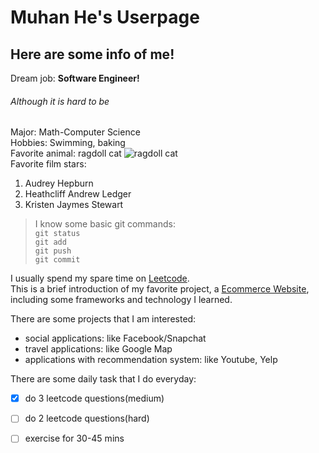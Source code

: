 # Muhan He's Userpage
## Here are some info of me!
Dream job: **Software Engineer!**
###### Although it is hard to be
Major: Math-Computer Science\
Hobbies: Swimming, baking\
Favorite animal: ragdoll cat 
![ragdoll cat](https://imagesvc.meredithcorp.io/v3/mm/image?url=https%3A%2F%2Fstatic.onecms.io%2Fwp-content%2Fuploads%2Fsites%2F47%2F2020%2F09%2F24%2Fragdoll-554742943-2000.jpg)\
Favorite film stars:
1. Audrey Hepburn
2. Heathcliff Andrew Ledger
3. Kristen Jaymes Stewart

> I know some basic git commands:\
`git status`\
`git add`\
`git push`\
`git commit`

I usually spend my spare time on [Leetcode](https://leetcode.com).\
This is a brief introduction of my favorite project, a [Ecommerce Website](/Done-Project-eg.md), including some frameworks and technology I learned.


There are some projects that I am interested:
- social applications: like Facebook/Snapchat
- travel applications: like Google Map
- applications with recommendation system: like Youtube, Yelp

There are some daily task that I do everyday:
- [x] do 3 leetcode questions(medium)
- [ ] do 2 leetcode questions(hard)
- [ ] exercise for 30-45 mins





